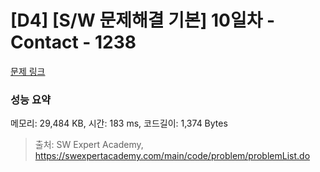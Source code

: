# [D4] [S/W 문제해결 기본] 10일차 - Contact - 1238 

[문제 링크](https://swexpertacademy.com/main/code/problem/problemDetail.do?contestProbId=AV15B1cKAKwCFAYD) 

### 성능 요약

메모리: 29,484 KB, 시간: 183 ms, 코드길이: 1,374 Bytes



> 출처: SW Expert Academy, https://swexpertacademy.com/main/code/problem/problemList.do